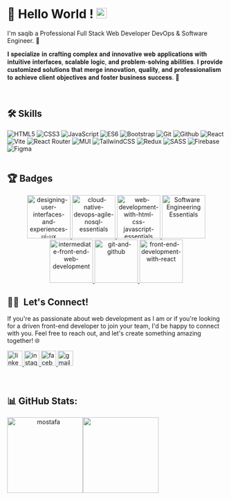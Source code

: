 <!--
- 👋 Hi, I’m @Saqib
- 👀 I’m  Professional Full Stack Web Developer DevOps & Software Engineer.
- 📫 How to reach me saqibahmad778866@gmail.com

<!---
Mostafa-Zewail77/Mostafa-Zewail77 is a ✨ special ✨ repository because its `README.md` (this file) appears on your GitHub profile.
You can click the Preview link to take a look at your changes. -->

<h1>
👋 Hello World !  <img src="https://github.com/TheDudeThatCode/TheDudeThatCode/blob/master/Assets/Earth.gif" width="24px">
</h1>

I'm saqib a Professional Full Stack Web Developer DevOps & Software Engineer. 🎨

 𝐈 𝐬𝐩𝐞𝐜𝐢𝐚𝐥𝐢𝐳𝐞 𝐢𝐧 𝐜𝐫𝐚𝐟𝐭𝐢𝐧𝐠 𝐜𝐨𝐦𝐩𝐥𝐞𝐱 𝐚𝐧𝐝 𝐢𝐧𝐧𝐨𝐯𝐚𝐭𝐢𝐯𝐞 𝐰𝐞𝐛 𝐚𝐩𝐩𝐥𝐢𝐜𝐚𝐭𝐢𝐨𝐧𝐬 𝐰𝐢𝐭𝐡 𝐢𝐧𝐭𝐮𝐢𝐭𝐢𝐯𝐞 𝐢𝐧𝐭𝐞𝐫𝐟𝐚𝐜𝐞𝐬, 𝐬𝐜𝐚𝐥𝐚𝐛𝐥𝐞 𝐥𝐨𝐠𝐢𝐜, 𝐚𝐧𝐝 𝐩𝐫𝐨𝐛𝐥𝐞𝐦-𝐬𝐨𝐥𝐯𝐢𝐧𝐠 𝐚𝐛𝐢𝐥𝐢𝐭𝐢𝐞𝐬. 𝐈 𝐩𝐫𝐨𝐯𝐢𝐝𝐞 𝐜𝐮𝐬𝐭𝐨𝐦𝐢𝐳𝐞𝐝 𝐬𝐨𝐥𝐮𝐭𝐢𝐨𝐧𝐬 𝐭𝐡𝐚𝐭 𝐦𝐞𝐫𝐠𝐞 𝐢𝐧𝐧𝐨𝐯𝐚𝐭𝐢𝐨𝐧, 𝐪𝐮𝐚𝐥𝐢𝐭𝐲, 𝐚𝐧𝐝 𝐩𝐫𝐨𝐟𝐞𝐬𝐬𝐢𝐨𝐧𝐚𝐥𝐢𝐬𝐦 𝐭𝐨 𝐚𝐜𝐡𝐢𝐞𝐯𝐞 𝐜𝐥𝐢𝐞𝐧𝐭 𝐨𝐛𝐣𝐞𝐜𝐭𝐢𝐯𝐞𝐬 𝐚𝐧𝐝 𝐟𝐨𝐬𝐭𝐞𝐫 𝐛𝐮𝐬𝐢𝐧𝐞𝐬𝐬 𝐬𝐮𝐜𝐜𝐞𝐬𝐬. 🚀
<!-- <a href="https://mostafahassan.vercel.app/"><strong>Visit my personal website </strong></a> -->
<br/>

## 🛠 Skills

![HTML5](https://img.shields.io/badge/html5-%23E34F26.svg?style=for-the-badge&logo=html5&logoColor=white)
![CSS3](https://img.shields.io/badge/css3-%231572B6.svg?style=for-the-badge&logo=css3&logoColor=white)
![JavaScript](https://img.shields.io/badge/javascript-%23323330.svg?style=for-the-badge&logo=javascript&logoColor=%23F7DF1E)
![ES6](https://img.shields.io/badge/ES6-%23F7DF1E.svg?style=for-the-badge&logo=ES6&logoColor=%23323330)
![Bootstrap](https://img.shields.io/badge/bootstrap-%23563D7C.svg?style=for-the-badge&logo=bootstrap&logoColor=white)
![Git](https://img.shields.io/badge/GIT-E44C30?style=for-the-badge&logo=git&logoColor=white)
![Github](https://img.shields.io/badge/GitHub-100000?style=for-the-badge&logo=github&logoColor=white)
![React](https://img.shields.io/badge/react-%2320232a.svg?style=for-the-badge&logo=react&logoColor=%2361DAFB)
![Vite](https://img.shields.io/badge/Vite-B73BFE?style=for-the-badge&logo=vite&logoColor=FFD62E) 
![React Router](https://img.shields.io/badge/React_Router-CA4245?style=for-the-badge&logo=react-router&logoColor=white)
![MUI](https://img.shields.io/badge/MUI-%230081CB.svg?style=for-the-badge&logo=material-ui&logoColor=white) 
<img alt="TailwindCSS" src="https://img.shields.io/badge/tailwindcss-%2338B2AC.svg?style=for-the-badge&logo=tailwind-css&logoColor=white"> 
![Redux](https://img.shields.io/badge/redux-%23593d88.svg?style=for-the-badge&logo=redux&logoColor=white)
![SASS](https://img.shields.io/badge/SASS-hotpink.svg?style=for-the-badge&logo=SASS&logoColor=white)
![Firebase](https://img.shields.io/badge/firebase-%23039BE5.svg?style=for-the-badge&logo=firebase)
![Figma](https://img.shields.io/badge/figma-%23F24E1E.svg?style=for-the-badge&logo=figma&logoColor=white)
<br/>
<br/>

## 🏆 Badges

<div align="center">
  <a href="https://www.credly.com/badges/da409856-f8be-4ff7-ae73-1acd34a5c7c3/public_url">
    <img src="https://github.com/mostafahassan-dev/mostafahassan-dev/assets/104537380/6ace4dab-53f7-4cbc-ab52-ebe3b2c635a2" 
     alt="designing-user-interfaces-and-experiences-ui-ux" width="100" height="100">
  </a>
  <a href="https://www.credly.com/badges/cdb1b6d9-2a4b-46b8-b581-8df9e12397ee/public_url">
    <img src="https://github.com/mostafahassan-dev/mostafahassan-dev/assets/104537380/b7b7acb4-30d8-4177-891e-c8bf6a43d051" 
     alt="cloud-native-devops-agile-nosql-essentials" width="100" height="100">
  </a>
  <a href="https://www.credly.com/badges/dd8dc5d2-5dbd-4c26-913b-75cd1e4efc11/public_url">
    <img src="https://github.com/mostafahassan-dev/mostafahassan-dev/assets/104537380/bc725c30-029f-4e85-885f-b30ee22bedc1" 
     alt="web-development-with-html-css-javascript-essentials" width="100" height="100">
  </a>
  <a href="https://www.credly.com/badges/5af6ae5d-4a9b-4beb-a2f0-f34a5c9c5c57/public_url">
    <img src="https://github.com/mostafahassan-dev/mostafahassan-dev/assets/104537380/9f3bbb3b-20be-45ef-9dac-e4ccef82ac41" 
     alt="Software Engineering Essentials" width="100" height="100">
  </a>
  <a href="https://www.credly.com/badges/0d5ea9eb-20ed-471a-805a-93f75e0cbf3c/public_url">
    <img src="https://github.com/mostafahassan-dev/mostafahassan-dev/assets/104537380/1c3e9b1c-7a44-4526-9e63-639b53efd0f7" 
     alt="intermediate-front-end-web-development" width="100" height="100">
  </a>
  <a href="https://www.credly.com/badges/6a894718-c1f2-4bff-8c71-065b354b79a5/public_url">
    <img src="https://github.com/mostafahassan-dev/mostafahassan-dev/assets/104537380/f140819a-8c85-487f-8e5e-4a6a0c28de48" 
     alt="git-and-github" width="100" height="100">
  </a>
  <a href="https://www.credly.com/badges/fcac150f-a697-473c-b241-75eca8bdaecc/public_url">
    <img src="https://github.com/mostafahassan-dev/mostafahassan-dev/assets/104537380/0e2260c2-53d7-4359-ad34-4f1260fc4470" 
     alt="front-end-development-with-react" width="100" height="100">
  </a>
</div>

 ## 🤝🏻 &nbsp;Let's Connect!
If you're as passionate about web development as I am or if you're looking for a driven front-end developer to join your team, I'd be happy to connect with you. Feel free to reach out, and let's create something amazing together! 🌐
<div >
  <a href="https://www.linkedin.com/in/mostafahassan-dev/" target="_blank">
    <img src="https://img.shields.io/static/v1?message=LinkedIn&logo=linkedin&label=&color=0077B5&logoColor=white&labelColor=&style=for-the-badge" height="35" alt="linkedin logo"  />
  </a>
  <a href="https://www.instagram.com/mostafahassan.dev" target="_blank">
    <img src="https://img.shields.io/static/v1?message=Instagram&logo=instagram&label=&color=E4405F&logoColor=white&labelColor=&style=for-the-badge" height="35" alt="instagram logo"  />
  </a>
  <a href="https://www.facebook.com/profile.php?id=100006284646611" target="_blank">
    <img src="https://img.shields.io/static/v1?message=Facebook&logo=facebook&label=&color=1877F2&logoColor=white&labelColor=&style=for-the-badge" height="35" alt="facebook logo"  />
  </a>
  
  <a href="mailto:mostafahasan.dev@gmail.com" target="_blank">
    <img src="https://img.shields.io/static/v1?message=Gmail&logo=gmail&label=&color=D14836&logoColor=white&labelColor=&style=for-the-badge" height="35" alt="gmail logo"  />
  </a>
</div>
<br/>
<br/>

## 📊 GitHub Stats:

<div align="center" style="display: flex; align-items:center;">
  <img src="https://github-readme-streak-stats.herokuapp.com/?user=mostafahassan-dev&theme=blue-green" alt="mostafa" style="max-width: 100%; height: 175px;" />
  <img src="https://github-readme-stats.vercel.app/api/top-langs/?username=mostafahassan-dev&theme=blue-green" style="max-width: 100%; height: 175px;" />
</div> 




<!--
🔥
<table width="100%"  border="0" cellpadding="0" cellspacing="0">
  <tr>
    <td align="center">
       <img src="https://github-readme-streak-stats.herokuapp.com/?user=mostafahassan-dev&theme=blue-green" alt="mostafa" style="max-width: 100%; height: 175px;" />
       <img src="https://github-readme-stats.vercel.app/api/top-langs/?username=mostafahassan-dev&theme=blue-green" style="max-width: 100%; height: 175px;" />
    </td>
    <td align="center">
      <a href="https://benyou.me">
        <span>&nbsp;&nbsp;&nbsp;&nbsp;&nbsp;&nbsp;&nbsp;</span>
        <span>&nbsp;&nbsp;&nbsp;&nbsp;&nbsp;&nbsp;&nbsp;</span>
        <img src="https://github.com/benyou1969/benyou1969/blob/master/globe.gif?raw=true" />
        <span>&nbsp;&nbsp;&nbsp;&nbsp;&nbsp;&nbsp;&nbsp;&nbsp;</span>
        <span>&nbsp;&nbsp;&nbsp;&nbsp;&nbsp;&nbsp;&nbsp;&nbsp;</span>
        <br>
        <strong>Visit my personal website </strong>
    </td>
  </tr>
</table> 
        
<!---

![Angular](https://img.shields.io/badge/angular-%23DD0031.svg?style=for-the-badge&logo=angular&logoColor=white) 
![Ant-Design](https://img.shields.io/badge/-AntDesign-%230170FE?style=for-the-badge&logo=ant-design&logoColor=white) 
![Chart.js](https://img.shields.io/badge/chart.js-F5788D.svg?style=for-the-badge&logo=chart.js&logoColor=white) 
![Chakra](https://img.shields.io/badge/chakra-%234ED1C5.svg?style=for-the-badge&logo=chakraui&logoColor=white) 
![Expo](https://img.shields.io/badge/expo-1C1E24?style=for-the-badge&logo=expo&logoColor=#D04A37) 
![Flutter](https://img.shields.io/badge/Flutter-%2302569B.svg?style=for-the-badge&logo=Flutter&logoColor=white)
![jQuery](https://img.shields.io/badge/jquery-%230769AD.svg?style=for-the-badge&logo=jquery&logoColor=white)
![React Native](https://img.shields.io/badge/react_native-%2320232a.svg?style=for-the-badge&logo=react&logoColor=%2361DAFB)
![Svelte](https://img.shields.io/badge/svelte-%23f1413d.svg?style=for-the-badge&logo=svelte&logoColor=white) 
![Yarn](https://img.shields.io/badge/yarn-%232C8EBB.svg?style=for-the-badge&logo=yarn&logoColor=white) 
![Java](https://img.shields.io/badge/java-%23ED8B00.svg?style=for-the-badge&logo=java&logoColor=white) 
![Python](https://img.shields.io/badge/python-3670A0?style=for-the-badge&logo=python&logoColor=ffdd54) 
![Dart](https://img.shields.io/badge/dart-%230175C2.svg?style=for-the-badge&logo=dart&logoColor=white) 
![LINUX](https://img.shields.io/badge/Linux-FCC624?style=for-the-badge&logo=linux&logoColor=black)



-->




 
 
